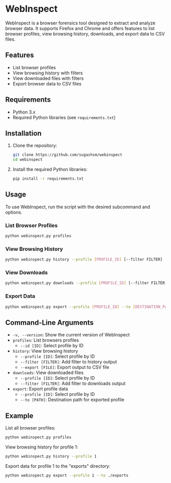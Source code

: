 
# WebInspect

WebInspect is a browser forensics tool designed to extract and analyze browser data. It supports Firefox and Chrome and offers features to list browser profiles, view browsing history, downloads, and export data to CSV files.

## Features

- List browser profiles
- View browsing history with filters
- View downloaded files with filters
- Export browser data to CSV files

## Requirements

- Python 3.x
- Required Python libraries (see `requirements.txt`)

## Installation

1. Clone the repository:
    ```bash
    git clone https://github.com/sugashsm/webinspect
    cd webinspect
    ```

2. Install the required Python libraries:
    ```bash
    pip install -r requirements.txt
    ```

## Usage

To use WebInspect, run the script with the desired subcommand and options.

### List Browser Profiles

```bash
python webinspect.py profiles
```

### View Browsing History

```bash
python webinspect.py history --profile [PROFILE_ID] [--filter FILTER]
```

### View Downloads

```bash
python webinspect.py downloads --profile [PROFILE_ID] [--filter FILTER]
```

### Export Data

```bash
python webinspect.py export --profile [PROFILE_ID] --to [DESTINATION_PATH]
```

## Command-Line Arguments

- `-v, --version`: Show the current version of WebInspect
- `profiles`: List browsers profiles
  - `--id [ID]`: Select profile by ID
- `history`: View browsing history
  - `--profile [ID]`: Select profile by ID
  - `--filter [FILTER]`: Add filter to history output
  - `--export [FILE]`: Export output to CSV file
- `downloads`: View downloaded files
  - `--profile [ID]`: Select profile by ID
  - `--filter [FILTER]`: Add filter to downloads output
- `export`: Export profile data
  - `--profile [ID]`: Select profile by ID
  - `--to [PATH]`: Destination path for exported profile

## Example

List all browser profiles:
```bash
python webinspect.py profiles
```

View browsing history for profile 1:
```bash
python webinspect.py history --profile 1
```

Export data for profile 1 to the "exports" directory:
```bash
python webinspect.py export --profile 1 --to ./exports
```

